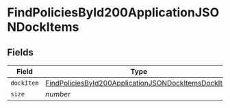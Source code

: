 # FindPoliciesById200ApplicationJSONDockItems


## Fields

| Field                                                                                                                                 | Type                                                                                                                                  | Required                                                                                                                              | Description                                                                                                                           | Example                                                                                                                               |
| ------------------------------------------------------------------------------------------------------------------------------------- | ------------------------------------------------------------------------------------------------------------------------------------- | ------------------------------------------------------------------------------------------------------------------------------------- | ------------------------------------------------------------------------------------------------------------------------------------- | ------------------------------------------------------------------------------------------------------------------------------------- |
| `dockItem`                                                                                                                            | [FindPoliciesById200ApplicationJSONDockItemsDockItem](../../models/operations/findpoliciesbyid200applicationjsondockitemsdockitem.md) | :heavy_minus_sign:                                                                                                                    | N/A                                                                                                                                   |                                                                                                                                       |
| `size`                                                                                                                                | *number*                                                                                                                              | :heavy_minus_sign:                                                                                                                    | N/A                                                                                                                                   | 1                                                                                                                                     |